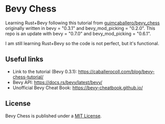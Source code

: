 
# Bevy Chess 

Learning Rust+Bevy following this tutorial from [guimcaballero/bevy_chess](https://github.com/guimcaballero/bevy_chess) originally 
written in bevy = "0.3.1" and bevy_mod_picking = "0.2.0". This repo is an update with bevy = "0.7.0" and  bevy_mod_picking = "0.6.1".

I am still learning Rust+Bevy so the code is not perfect, but it's functional.

## Useful links

- Link to the tutorial (Bevy 0.3.1): https://caballerocoll.com/blog/bevy-chess-tutorial/
- Bevy API: https://docs.rs/bevy/latest/bevy/
- Unofficial Bevy Cheat Book: https://bevy-cheatbook.github.io/

## License

Bevy Chess is published under a [MIT License](/License.md). 